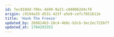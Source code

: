 ```yaml
---
id: fec810dd-f0bc-4d49-9a21-c840062d4cf6
origin: c9194a35-d531-423f-a5e9-cefc7851612e
title: 'Hank The Freeze'
updated_by: 26981463-18c4-4b8c-b3cb-3ec2ec725bff
updated_at: 1704293353
---
```

